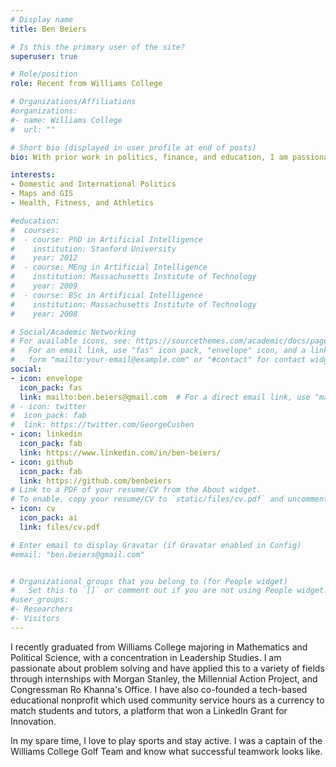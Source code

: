 ```yaml
---
# Display name
title: Ben Beiers

# Is this the primary user of the site?
superuser: true

# Role/position
role: Recent from Williams College

# Organizations/Affiliations
#organizations:
#- name: Williams College
#  url: ""

# Short bio (displayed in user profile at end of posts)
bio: With prior work in politics, finance, and education, I am passionate about using data to catalyze social good.

interests:
- Domestic and International Politics
- Maps and GIS
- Health, Fitness, and Athletics

#education:
#  courses:
#  - course: PhD in Artificial Intelligence
#    institution: Stanford University
#    year: 2012
#  - course: MEng in Artificial Intelligence
#    institution: Massachusetts Institute of Technology
#    year: 2009
#  - course: BSc in Artificial Intelligence
#    institution: Massachusetts Institute of Technology
#    year: 2008

# Social/Academic Networking
# For available icons, see: https://sourcethemes.com/academic/docs/page-builder/#icons
#   For an email link, use "fas" icon pack, "envelope" icon, and a link in the
#   form "mailto:your-email@example.com" or "#contact" for contact widget.
social:
- icon: envelope
  icon_pack: fas
  link: mailto:ben.beiers@gmail.com  # For a direct email link, use "mailto:test@example.org".
# - icon: twitter
#  icon_pack: fab
#  link: https://twitter.com/GeorgeCushen
- icon: linkedin
  icon_pack: fab
  link: https://www.linkedin.com/in/ben-beiers/
- icon: github
  icon_pack: fab
  link: https://github.com/benbeiers
# Link to a PDF of your resume/CV from the About widget.
# To enable, copy your resume/CV to `static/files/cv.pdf` and uncomment the lines below.
- icon: cv
  icon_pack: ai
  link: files/cv.pdf

# Enter email to display Gravatar (if Gravatar enabled in Config)
#email: "ben.beiers@gmail.com"


# Organizational groups that you belong to (for People widget)
#   Set this to `[]` or comment out if you are not using People widget.
#user_groups:
#- Researchers
#- Visitors
---
```

I recently graduated from Williams College majoring in Mathematics and Political Science, with a concentration in Leadership Studies. I am passionate about problem solving and have applied this to a variety of fields through internships with Morgan Stanley, the Millennial Action Project, and Congressman Ro Khanna's Office. I have also co-founded a tech-based educational nonprofit which used community service hours as a currency to match students and tutors, a platform that won a LinkedIn Grant for Innovation.

In my spare time, I love to play sports and stay active. I was a captain of the Williams College Golf Team and know what successful teamwork looks like. 